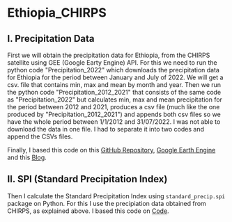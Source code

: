 # Ethiopia_CHIRPS

## I. Precipitation Data

First we will obtain the precipitation data for Ethiopia, from the CHIRPS satellite using GEE (Google Earty Engine) API. For this we need to run the python code "Precipitation_2022" which downloads the precipitation data for Ethiopia for the period between January and July of 2022. We will get a csv. file that contains min, max and mean by month and year. Then we run the python code "Precipitation_2012_2021" that consists of the same code as "Precipitation_2022" but calculates min, max and mean precipitation for the period between 2012 and 2021, produces a csv file (much like the one produced by  "Precipitation_2012_2021") and appends both csv files so we have the whole period between 1/1/2012 and 31/07/2022. I was not able to download the data in one file. I had to separate it into two codes and append the CSVs files. 

Finally, I based this code on this [GitHub Repository](https://github.com/mnvlucian/Google-Earth-Engine-CHIRPS-Statistics/blob/main/CHIRPS_Statistics.ipynb), [Google Earth Engine](https://developers.google.com/earth-engine/tutorials/community/intro-to-python-api) and this [Blog](https://bikeshbade.com.np/tutorials/Detail/?title=Chirps%20Precipitation%20to%20Excel%20-%20GEE%20and%20Pandas&code=14).

## II. SPI (Standard Precipitation Index)

Then I calculate the Standard Precipitation Index using `standard_precip.spi` package on Python. For this I use the precipiation data obtained from CHIRPS, as explained above. I based this code on [Code](https://github.com/e-baumer/standard_precip/blob/master/examples/example_use.ipynb).

